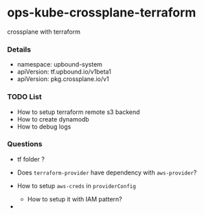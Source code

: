 # ops-kube-crossplane-terraform
crossplane with terraform

### Details
- namespace: upbound-system
- apiVersion: tf.upbound.io/v1beta1
- apiVersion: pkg.crossplane.io/v1

### TODO List
- How to setup terraform remote s3 backend 
- How to create dynamodb
- How to debug logs


### Questions
- tf folder ?

- Does `terraform-provider` have dependency with `aws-provider`?

- How to setup `aws-creds` in `providerConfig`
  - How to setup it with IAM pattern?

- 
